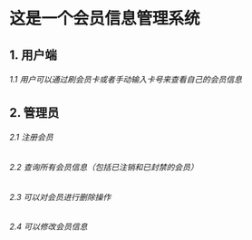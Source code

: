 # 这是一个会员信息管理系统



## 1. 用户端

###### 1.1  用户可以通过刷会员卡或者手动输入卡号来查看自己的会员信息

## 2. 管理员

###### 2.1 注册会员

###### 2.2 查询所有会员信息（包括已注销和已封禁的会员）

###### 2.3 可以对会员进行删除操作

###### 2.4 可以修改会员信息